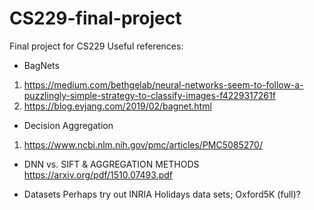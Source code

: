 # CS229-final-project
Final project for CS229
Useful references:
- BagNets
1. https://medium.com/bethgelab/neural-networks-seem-to-follow-a-puzzlingly-simple-strategy-to-classify-images-f4229317261f
2. https://blog.evjang.com/2019/02/bagnet.html

- Decision Aggregation
1. https://www.ncbi.nlm.nih.gov/pmc/articles/PMC5085270/

- DNN vs. SIFT  & AGGREGATION METHODS
https://arxiv.org/pdf/1510.07493.pdf

- Datasets
Perhaps try out INRIA Holidays data sets; Oxford5K (full)?